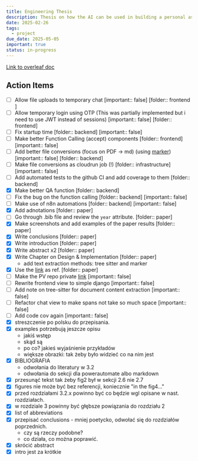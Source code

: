 ```yaml
---
title: Engineering Thesis
description: Thesis on how the AI can be used in building a personal assistant
date: 2025-02-26
tags:
  - project
due_date: 2025-05-05
important: true
status: in-progress
---
```


[Link to overleaf doc](https://www.overleaf.com/project/67700d7144fd0bf691e02b75)

## Action Items

- [ ] Allow file uploads to temporary chat [important:: false] [folder:: frontend ]
- [ ] Allow temporary login using OTP (This was partially implemented but i need to use JWT instead of sessions) [important:: false] [folder:: frontend]
- [ ] Fix startup time [folder:: backend] [important:: false]
- [ ] Make better Function Calling (accept) components [folder:: frontend] [important:: false]
- [ ] Add better file conversions (focus on PDF -> md) (using [marker](https://github.com/VikParuchuri/marker)) [important:: false] [folder:: backend]
- [ ] Make file conversions as cloudrun job (!) [folder:: infrastructure] [important:: false]
- [ ] Add automated tests to the github CI and add coverage to them [folder:: backend]
- [x] Make better QA function [folder:: backend]
- [ ] Fix the bug on the function calling [folder:: backend] [important:: false]
- [ ] Make use of n8n automations  [folder:: backend] [important:: false]
- [x] Add adnotations [folder:: paper]
- [ ] Go through .bib file and review the `year` attribute. [folder:: paper]
- [x] Make screenshots and add examples of the paper results [folder:: paper]
- [x] Write conclusions [folder:: paper]
- [x] Write introduction [folder:: paper]
- [x] Write abstract x2 [folder:: paper]
- [x] Write Chapter on Design & Implementation [folder:: paper]
    - add text extraction methods: tree sitter and marker
- [x] Use the [link](https://arxiv.org/pdf/2502.21321) as ref. [folder:: paper]
- [ ] Make the PV repo private [link](https://github.com/ChrisW-priv/PersonalVault) [important:: false]
- [ ] Rewrite frontend view to simple django [important:: false]
- [ ] Add note on tree-sitter for document content extraction [important:: false]
- [ ] Refactor chat view to make spans not take so much space [important:: false]
- [ ] Add code cov again [important:: false]
- [x] streszczenie po polsku do przepisania.
- [x] examples potrzebują jeszcze opisu
    - jakiś wstęp
    - skąd są
    - po co? jakieś wyjaśnienie przykładów
    - większe obrazki: tak żeby było widzieć co na nim jest
- [x] BIBLIOGRAFIA
    - odwołania do literatury w 3.2
    - odwołania do sekcji dla powerautomate albo markdown
- [x] przesunąć tekst tak żeby fig2 był w sekcji 2.6 nie 2.7
- [x] figures nie może być bez referencji, koniecznie "in the fig4..."
- [x] przed rozdziałami 3.2.x powinno być co będzie wgl opisane w nast. rozdziałach.
- [x] w rozdziale 3 powinny być głębsze powiązania do rozdziału 2
- [x] list of abbreviations
- [x] przepisać conclusions - mniej poetycko, odwołać się do rozdziałów poprzednich.
    - czy są rzeczy podobne?
    - co działa, co można poprawić.
- [x] skrócić abstract
- [x] intro jest za krótkie
